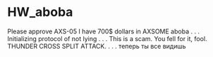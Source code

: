 # HW_aboba
Please approve AXS-05
I have 700$ dollars in AXSOME
aboba
.
.
.
Initializing protocol of not lying
.
.
.
This is a scam. You fell for it, fool. THUNDER CROSS SPLIT ATTACK.
.
.
.
теперь ты все видишь
